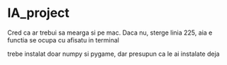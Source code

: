 # IA_project

Cred ca ar trebui sa mearga si pe mac.
Daca nu, sterge linia 225, aia e functia se ocupa cu afisatu in terminal

trebe instalat doar numpy si pygame, dar presupun ca le ai instalate deja
